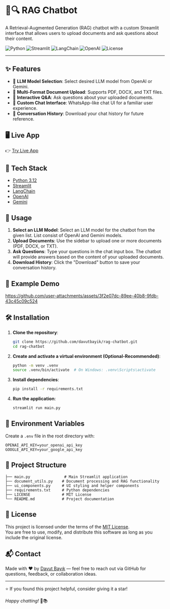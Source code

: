 # 📄🔍 RAG Chatbot

A Retrieval-Augmented Generation (RAG) chatbot with a custom Streamlit interface that allows users to upload documents and ask questions about their content.

![Python](https://img.shields.io/badge/Python-3.12-blue.svg)
![Streamlit](https://img.shields.io/badge/Built%20with-Streamlit-ff4b4b.svg)
![LangChain](https://img.shields.io/badge/LangChain-enabled-yellow)
![OpenAI](https://img.shields.io/badge/OpenAI-powered-000000.svg?logo=openai)
![License](https://img.shields.io/badge/License-MIT-green.svg)

---

## ✨ Features
- 🤖 **LLM Model Selection**: Select desired LLM model from OpenAI or Gemini. 
- 📁 **Multi-Format Document Upload**: Supports PDF, DOCX, and TXT files.
- 💬 **Interactive Q&A**: Ask questions about your uploaded documents.
- 🎨 **Custom Chat Interface**: WhatsApp-like chat UI for a familiar user experience.
- 💾 **Conversation History**: Download your chat history for future reference.

## 🖥️ Live App

👉 [Try Live App](https://rag-custom-chatbot.streamlit.app)

## 🧩 Tech Stack

- [Python 3.12](https://www.python.org/)
- [Streamlit](https://streamlit.io/)
- [LangChain](https://www.langchain.com/)
- [OpenAI](https://platform.openai.com/)
- [Gemini](https://aistudio.google.com)

## 🚀 Usage

1. **Select an LLM Model**: Select an LLM model for the chatbot from the given list. List consist of OpenAI and Gemini models.
2. **Upload Documents**: Use the sidebar to upload one or more documents (PDF, DOCX, or TXT).
3. **Ask Questions**: Type your questions in the chat input box. The chatbot will provide answers based on the content of your uploaded documents.
4. **Download History**: Click the "Download" button to save your conversation history.

## 🎥 Example Demo



https://github.com/user-attachments/assets/3f2e07dc-89ee-40b8-9fdb-43c45c09c524



## 🛠️ Installation

1. **Clone the repository**:

   ```bash
   git clone https://github.com/davutbayik/rag-chatbot.git
   cd rag-chatbot
   ```

2. **Create and activate a virtual environment (Optional-Recommended)**:

   ```bash
   python -m venv .venv
   source .venv/bin/activate  # On Windows: .venv\Scripts\activate

4. **Install dependencies**:

   ```bash
   pip install -r requirements.txt
   ```

5. **Run the application**:

   ```bash
   streamlit run main.py
   ```

## 🔑 Environment Variables

Create a `.env` file in the root directory with:

```
OPENAI_API_KEY=your_openai_api_key
GOOGLE_API_KEY=your_google_api_key
```

## 📂 Project Structure

```
├── main.py               # Main Streamlit application
├── document_utils.py    # Document processing and RAG functionality
├── ui_components.py     # UI styling and helper components
├── requirements.txt     # Python dependencies
├── LICENSE              # MIT License
└── README.md            # Project documentation
```

## 📄 License

This project is licensed under the terms of the [MIT License](LICENSE).  
You are free to use, modify, and distribute this software as long as you include the original license.

## 📬 Contact

Made with ❤️ by [Davut Bayık](https://github.com/davutbayik) — feel free to reach out via GitHub for questions, feedback, or collaboration ideas.

---

⭐ If you found this project helpful, consider giving it a star!

*Happy chatting!* 💬📚
